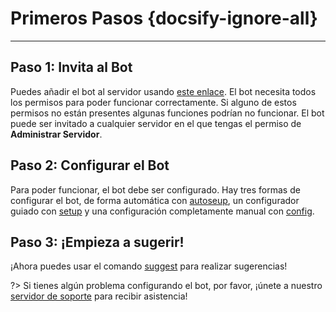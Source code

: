 # Primeros Pasos {docsify-ignore-all}
---

## **Paso 1: Invita al Bot**
Puedes añadir el bot al servidor usando [este enlace](https://discord.com/oauth2/authorize?client_id=564426594144354315&scope=bot&permissions=805694544). El bot necesita todos los permisos para poder funcionar correctamente. Si alguno de estos permisos no están presentes algunas funciones podrían no funcionar. El bot puede ser invitado a cualquier servidor en el que tengas el permiso de **Administrar Servidor**.


## **Paso 2: Configurar el Bot**
Para poder funcionar, el bot debe ser configurado. Hay tres formas de configurar el bot, de forma automática con [autoseup](es/admin/autosetup.md), un configurador guiado con [setup](es/admin/setup.md) y una configuración completamente manual con [config](es/admin/config.md).

## **Paso 3: ¡Empieza a sugerir!**
¡Ahora puedes usar el comando [suggest](es/all/suggest.md) para realizar sugerencias!

?> Si tienes algún problema configurando el bot, por favor, ¡únete a nuestro [servidor de soporte](https://discord.gg/G5pEdUp) para recibir asistencia!

